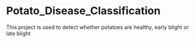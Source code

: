 # Potato_Disease_Classification
This project is used to detect whether potatoes are healthy, early blight or late blight
